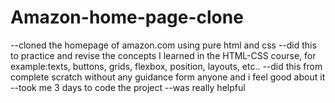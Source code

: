 # Amazon-home-page-clone
--cloned the homepage of amazon.com using pure html and css
--did this to practice and revise the concepts I learned in the HTML-CSS course, for example:texts, buttons, grids, flexbox, position, layouts, etc..
--did this from complete scratch without any guidance form anyone and i feel good about it
--took me 3 days to code the project
--was really helpful
